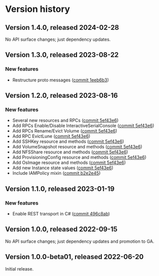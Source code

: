 # Version history

## Version 1.4.0, released 2024-02-28

No API surface changes; just dependency updates.

## Version 1.3.0, released 2023-08-22

### New features

- Restructure proto messages ([commit 1eeb6b3](https://github.com/googleapis/google-cloud-dotnet/commit/1eeb6b3e885c8067b0ab2f65346228c39059b24b))

## Version 1.2.0, released 2023-08-16

### New features

- Several new resources and RPCs ([commit 5ef43e6](https://github.com/googleapis/google-cloud-dotnet/commit/5ef43e6b9aa3dbedc35617bdd477a7b46057ef61))
- Add RPCs Enable/Disable InteractiveSerialConsole ([commit 5ef43e6](https://github.com/googleapis/google-cloud-dotnet/commit/5ef43e6b9aa3dbedc35617bdd477a7b46057ef61))
- Add RPCs Rename/Evict Volume ([commit 5ef43e6](https://github.com/googleapis/google-cloud-dotnet/commit/5ef43e6b9aa3dbedc35617bdd477a7b46057ef61))
- Add RPC EvictLune ([commit 5ef43e6](https://github.com/googleapis/google-cloud-dotnet/commit/5ef43e6b9aa3dbedc35617bdd477a7b46057ef61))
- Add SSHKey resource and methods ([commit 5ef43e6](https://github.com/googleapis/google-cloud-dotnet/commit/5ef43e6b9aa3dbedc35617bdd477a7b46057ef61))
- Add VolumeSnapshot resource and methods ([commit 5ef43e6](https://github.com/googleapis/google-cloud-dotnet/commit/5ef43e6b9aa3dbedc35617bdd477a7b46057ef61))
- Add NFSShare resource and methods ([commit 5ef43e6](https://github.com/googleapis/google-cloud-dotnet/commit/5ef43e6b9aa3dbedc35617bdd477a7b46057ef61))
- Add ProvisioningConfig resource and methods ([commit 5ef43e6](https://github.com/googleapis/google-cloud-dotnet/commit/5ef43e6b9aa3dbedc35617bdd477a7b46057ef61))
- Add OsImage resource and methods ([commit 5ef43e6](https://github.com/googleapis/google-cloud-dotnet/commit/5ef43e6b9aa3dbedc35617bdd477a7b46057ef61))
- Add new Instance state values ([commit 5ef43e6](https://github.com/googleapis/google-cloud-dotnet/commit/5ef43e6b9aa3dbedc35617bdd477a7b46057ef61))
- Include IAMPolicy mixin ([commit b2e2e45](https://github.com/googleapis/google-cloud-dotnet/commit/b2e2e45ca4281390dd35e29f3c564c1a3914afda))
## Version 1.1.0, released 2023-01-19

### New features

- Enable REST transport in C# ([commit 496c8ab](https://github.com/googleapis/google-cloud-dotnet/commit/496c8abe53e80646e5dd5a6d4a2231b11b36969a))

## Version 1.0.0, released 2022-09-15

No API surface changes; just dependency updates and promotion to GA.

## Version 1.0.0-beta01, released 2022-06-20

Initial release.
